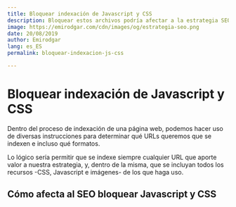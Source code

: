 ```yaml
---
title: Bloquear indexación de Javascript y CSS
description: Bloquear estos archivos podría afectar a la estrategia SEO
image: https://emirodgar.com/cdn/images/og/estrategia-seo.png
date: 20/08/2019
author: Emirodgar
lang: es_ES
permalink: bloquear-indexacion-js-css

---
```


# Bloquear indexación de Javascript y CSS

Dentro del proceso de indexación de una página web, podemos hacer uso de diversas instrucciones para determinar qué URLs queremos que se indexen e incluso qué formatos.

Lo lógico sería permitir que se indexe siempre cualquier URL que aporte valor a nuestra estrategia, y, dentro de la misma, que se incluyan todos los recursos -CSS, Javascript e imágenes- de los que haga uso.

## Cómo afecta al SEO bloquear Javascript y CSS


<!--stackedit_data:
eyJoaXN0b3J5IjpbLTE2NjQ5MTYwMF19
-->